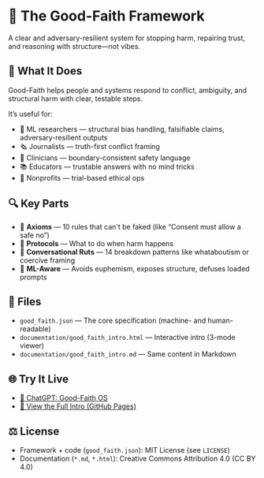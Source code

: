 # 🧭 The Good-Faith Framework

A clear and adversary-resilient system for stopping harm, repairing trust, and reasoning with structure—not vibes.

## 🚀 What It Does

Good-Faith helps people and systems respond to conflict, ambiguity, and structural harm with clear, testable steps.

It’s useful for:
- 🧠 ML researchers — structural bias handling, falsifiable claims, adversary-resilient outputs
- 🗞️ Journalists — truth-first conflict framing
- 🏥 Clinicians — boundary-consistent safety language
- 📚 Educators — trustable answers with no mind tricks
- 🧰 Nonprofits — trial-based ethical ops

## 🔍 Key Parts

- 🧱 **Axioms** — 10 rules that can't be faked (like “Consent must allow a safe no”)
- 🔧 **Protocols** — What to do when harm happens
- 🧩 **Conversational Ruts** — 14 breakdown patterns like whataboutism or coercive framing
- 🧠 **ML-Aware** — Avoids euphemism, exposes structure, defuses loaded prompts

## 📄 Files

- `good_faith.json` — The core specification (machine- and human-readable)
- `documentation/good_faith_intro.html` — Interactive intro (3-mode viewer)
- `documentation/good_faith_intro.md` — Same content in Markdown

## 🌐 Try It Live

- [🔗 ChatGPT: Good-Faith OS](https://chatgpt.com/g/g-6898385bfa3c8191bf5975b0073e1245-good-faith-ethical-os)
- [📘 View the Full Intro (GitHub Pages)](https://moralclarity.github.io/goodfaith/docs/good_faith_intro.html)

## ⚖️ License

- Framework + code (`good_faith.json`): MIT License (see `LICENSE`)
- Documentation (`*.md`, `*.html`): Creative Commons Attribution 4.0 (CC BY 4.0)
